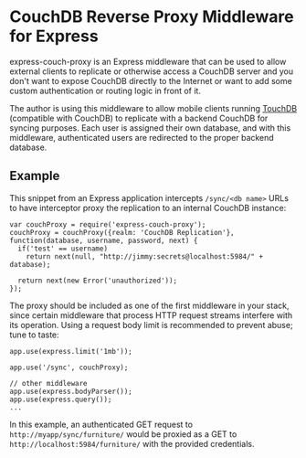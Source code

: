 # CouchDB Reverse Proxy Middleware for Express

express-couch-proxy is an Express middleware that can be used to allow external clients to replicate or otherwise access a CouchDB server and you don't want to expose CouchDB directly to the Internet or want to add some custom authentication or routing logic in front of it.

The author is using this middleware to allow mobile clients running [TouchDB](https://github.com/couchbaselabs/TouchDB-iOS) (compatible with CouchDB) to replicate with a backend CouchDB for syncing purposes. Each user is assigned their own database, and with this middleware, authenticated users are redirected to the proper backend database.

## Example

This snippet from an Express application intercepts `/sync/<db name>` URLs to have interceptor proxy the replication to an internal CouchDB instance:

    var couchProxy = require('express-couch-proxy');
    couchProxy = couchProxy({realm: 'CouchDB Replication'}, function(database, username, password, next) {
      if('test' == username)
        return next(null, "http://jimmy:secrets@localhost:5984/" + database);

      return next(new Error('unauthorized'));
    });

The proxy should be included as one of the first middleware in your stack, since certain middleware that process HTTP request streams interfere with its operation. Using a request body limit is recommended to prevent abuse; tune to taste:

    app.use(express.limit('1mb'));
    
    app.use('/sync', couchProxy);
    
    // other middleware
    app.use(express.bodyParser());
    app.use(express.query());
    ...

In this example, an authenticated GET request to `http://myapp/sync/furniture/` would be proxied as a GET to `http://localhost:5984/furniture/` with the provided credentials.
